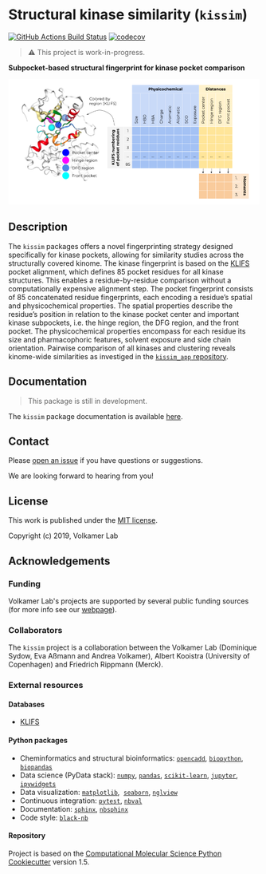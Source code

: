 Structural kinase similarity (`kissim`)
==============================
[//]: # (Badges)
[![GitHub Actions Build Status](https://github.com/volkamerlab/kissim/workflows/CI/badge.svg)](https://github.com/volkamerlab/kissim/actions?query=workflow%3ACI)
[![codecov](https://codecov.io/gh/volkamerlab/kissim/branch/master/graph/badge.svg)](https://codecov.io/gh/volkamerlab/kissim/branch/master)

> ⚠ This project is work-in-progress.

**Subpocket-based structural fingerprint for kinase pocket comparison** 

![Subpocket-based structural fingerprint for kinase pockets](docs/_static/kissim_toc.png)

## Description

The `kissim` packages offers a novel fingerprinting strategy designed specifically for kinase pockets, 
allowing for similarity studies across the structurally covered kinome. 
The kinase fingerprint is based on the [KLIFS](klifs.net/) pocket alignment, 
which defines 85 pocket residues for all kinase structures. 
This enables a residue-by-residue comparison without a computationally expensive alignment step. 
The pocket fingerprint consists of 85 concatenated residue fingerprints, 
each encoding a residue’s spatial and physicochemical properties. 
The spatial properties describe the residue’s position in relation to the kinase pocket center and 
important kinase subpockets, i.e. the hinge region, the DFG region, and the front pocket. 
The physicochemical properties encompass for each residue its size and pharmacophoric features, solvent exposure and side chain orientation.
Pairwise comparison of all kinases and clustering reveals kinome-wide similarities as investiged in the [`kissim_app` repository](https://github.com/volkamerlab/kissim_app).

## Documentation

> This package is still in development.

The `kissim` package documentation is available [here](https://kissim.readthedocs.io/).

## Contact

Please [open an issue](https://github.com/volkamerlab/kissim/issues) if you have questions or suggestions.

We are looking forward to hearing from you!

## License

This work is published under the [MIT license](https://github.com/volkamerlab/kissim/blob/master/LICENSE).

Copyright (c) 2019, Volkamer Lab


## Acknowledgements

### Funding

Volkamer Lab's projects are supported by several public funding sources
(for more info see our [webpage](https://volkamerlab.org/)).

### Collaborators

The `kissim` project is a collaboration between the Volkamer Lab (Dominique Sydow, Eva Aßmann and Andrea Volkamer), Albert Kooistra (University of Copenhagen) and Friedrich Rippmann (Merck).

### External resources

#### Databases

- [KLIFS](https://klifs.net/)

#### Python packages

- Cheminformatics and structural bioinformatics:
  [`opencadd`](https://opencadd.readthedocs.io/en/latest/),
  [`biopython`](https://biopython.org/),
  [`biopandas`](http://rasbt.github.io/biopandas/)
- Data science (PyData stack):
  [`numpy`](https://numpy.org/),
  [`pandas`](https://pandas.pydata.org/),
  [`scikit-learn`](https://scikit-learn.org/),
  [`jupyter`](https://jupyter.org/),
  [`ipywidgets`](https://ipywidgets.readthedocs.io)
- Data visualization:
  [`matplotlib`](https://matplotlib.org/), 
  [`seaborn`](https://seaborn.pydata.org/),
  [`nglview`](http://nglviewer.org/nglview/latest/)
- Continuous integration:
  [`pytest`](https://docs.pytest.org),
  [`nbval`](https://nbval.readthedocs.io)
- Documentation:
  [`sphinx`](https://www.sphinx-doc.org),
  [`nbsphinx`](https://nbsphinx.readthedocs.io)
- Code style:
  [`black-nb`](https://github.com/tomcatling/black-nb)

#### Repository

Project is based on the 
[Computational Molecular Science Python Cookiecutter](https://github.com/molssi/cookiecutter-cms) version 1.5.
